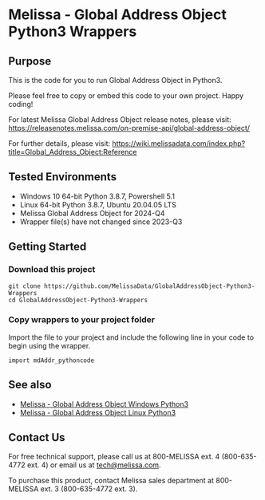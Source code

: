 # Melissa - Global Address Object Python3 Wrappers

## Purpose

This is the code for you to run Global Address Object in Python3.
    
Please feel free to copy or embed this code to your own project. Happy coding!

For latest Melissa Global Address Object release notes, please visit: https://releasenotes.melissa.com/on-premise-api/global-address-object/

For further details, please visit: https://wiki.melissadata.com/index.php?title=Global_Address_Object:Reference

## Tested Environments

- Windows 10 64-bit Python 3.8.7, Powershell 5.1
- Linux 64-bit Python 3.8.7, Ubuntu 20.04.05 LTS
- Melissa Global Address Object for 2024-Q4
- Wrapper file(s) have not changed since 2023-Q3

## Getting Started

### Download this project
```
git clone https://github.com/MelissaData/GlobalAddressObject-Python3-Wrappers
cd GlobalAddressObject-Python3-Wrappers
```

### Copy wrappers to your project folder

Import the file to your project and include the following line in your code to begin using the wrapper.

```
import mdAddr_pythoncode
```

## See also

- [Melissa - Global Address Object Windows Python3](https://github.com/MelissaData/GlobalAddressObject-Python3)
- [Melissa - Global Address Object Linux Python3](https://github.com/MelissaData/GlobalAddressObject-Python3-Linux)
    
## Contact Us

For free technical support, please call us at 800-MELISSA ext. 4
(800-635-4772 ext. 4) or email us at tech@melissa.com.

To purchase this product, contact Melissa sales department at
800-MELISSA ext. 3 (800-635-4772 ext. 3).
